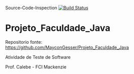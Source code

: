 ﻿Source-Code-Inspection [![Build Status](https://travis-ci.org/gpgp3003/Sistema-de-Chamados.svg?branch=master)](https://travis-ci.org/gpgp3003/Sistema-de-Chamados)



# Projeto_Faculdade_Java

Repositorio fonte: https://github.com/MayconGesser/Projeto_Faculdade_Java

Atividade de Teste de Software

Prof. Calebe - FCI Mackenzie
